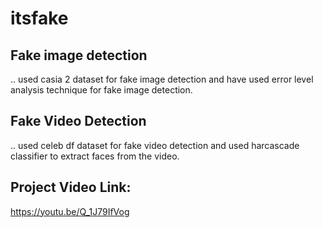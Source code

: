 # itsfake

## Fake image detection
.. used casia 2 dataset for fake image detection and have used error level analysis technique for fake image detection.

## Fake Video Detection
.. used celeb df dataset for fake video detection and used harcascade classifier to extract faces from the video.

## Project Video Link: 
https://youtu.be/Q_1J79IfVog
